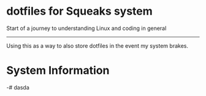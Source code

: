 # dotfiles for Squeaks system
Start of a journey to understanding Linux and coding in general

---
Using this as a way to also store dotfiles in the event my system brakes.
 # System Information
 -# dasda 
 
